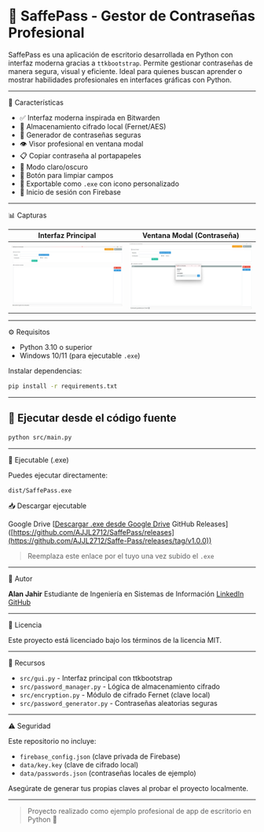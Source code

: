 # 🔐 SaffePass - Gestor de Contraseñas Profesional

SaffePass es una aplicación de escritorio desarrollada en Python con interfaz moderna gracias a `ttkbootstrap`. Permite gestionar contraseñas de manera segura, visual y eficiente. Ideal para quienes buscan aprender o mostrar habilidades profesionales en interfaces gráficas con Python.

---

📅 Características

* ✅ Interfaz moderna inspirada en Bitwarden
* 🔐 Almacenamiento cifrado local (Fernet/AES)
* 🎲 Generador de contraseñas seguras
* 👁️ Visor profesional en ventana modal
* 📋 Copiar contraseña al portapapeles
* 🌚 Modo claro/oscuro
* 🧹 Botón para limpiar campos
* 📄 Exportable como `.exe` con icono personalizado
* 🔐 Inicio de sesión con Firebase

---

📊 Capturas

| Interfaz Principal              | Ventana Modal (Contraseña)        |
| ------------------------------- | --------------------------------- |
| ![main](assets/screen_main.png) | ![modal](assets/screen_modal.png) |

---

⚙️ Requisitos

* Python 3.10 o superior
* Windows 10/11 (para ejecutable `.exe`)

Instalar dependencias:

```bash
pip install -r requirements.txt
```

---

## 🔄 Ejecutar desde el código fuente

```bash
python src/main.py
```

---

💾 Ejecutable (.exe)

Puedes ejecutar directamente:

```
dist/SaffePass.exe
```

📥 Descargar ejecutable

Google Drive [[Descargar .exe desde Google Drive](https://drive.google.com/file/d/1uZ7aAyytJftUmjK3hm3FtGKzpNUU45jx/view?usp=drive_link) 
GitHub Releases]([https://github.com/AJJL2712/SaffePass/releases](https://github.com/AJJL2712/Saffe-Pass/releases/tag/v1.0.0))

> Reemplaza este enlace por el tuyo una vez subido el `.exe`

---

👤 Autor

**Alan Jahir**
Estudiante de Ingeniería en Sistemas de Información
[LinkedIn]([https://linkedin.com/in/alanjahir](https://www.linkedin.com/in/alan-jumbo-l%C3%B3pez-566a91213/)) 
[GitHub](https://github.com/AJJL2712)

---

📄 Licencia

Este proyecto está licenciado bajo los términos de la licencia MIT.

---

📘 Recursos

* `src/gui.py` - Interfaz principal con ttkbootstrap
* `src/password_manager.py` - Lógica de almacenamiento cifrado
* `src/encryption.py` - Módulo de cifrado Fernet (clave local)
* `src/password_generator.py` - Contraseñas aleatorias seguras

---

⚠️ Seguridad

Este repositorio no incluye:

- `firebase_config.json` (clave privada de Firebase)
- `data/key.key` (clave de cifrado local)
- `data/passwords.json` (contraseñas locales de ejemplo)

Asegúrate de generar tus propias claves al probar el proyecto localmente.

---

> Proyecto realizado como ejemplo profesional de app de escritorio en Python 🚀
